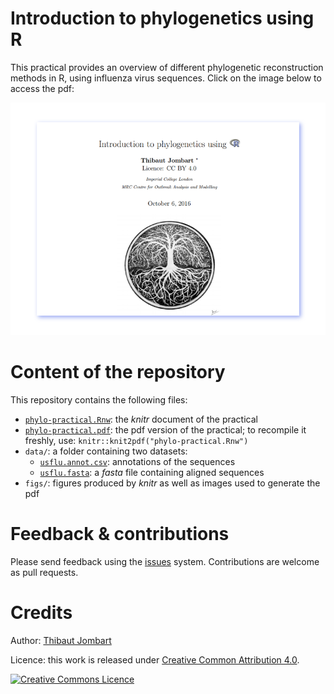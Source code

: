 
# Introduction to phylogenetics using R

This practical provides an overview of different phylogenetic reconstruction methods in R, using influenza virus sequences. Click on the image below to access the pdf:

![to the pdf](shot.png)




# Content of the repository

This repository contains the following files:

- [`phylo-practical.Rnw`](https://raw.githubusercontent.com/reconhub/phylo-practical/master/phylo-practical.Rnw): the *knitr* document of the practical
- [`phylo-practical.pdf`](https://raw.githubusercontent.com/reconhub/phylo-practical/master/phylo-practical.pdf): the pdf version of the practical; to recompile it freshly, use: `knitr::knit2pdf("phylo-practical.Rnw")`
- `data/`: a folder containing two datasets:
  - [`usflu.annot.csv`](https://raw.githubusercontent.com/reconhub/phylo-practical/master/data/usflu.annot.csv): annotations of the sequences
  - [`usflu.fasta`](https://raw.githubusercontent.com/reconhub/phylo-practical/master/data/usflu.fasta): a *fasta* file containing aligned sequences
- `figs/`: figures produced by *knitr* as well as images used to generate the pdf





# Feedback & contributions

Please send feedback using the [issues](issues) system. Contributions are welcome as pull requests.



# Credits

Author: [Thibaut Jombart](https://sites.google.com/site/thibautjombart/)

Licence: this work is released under [Creative Common Attribution 4.0](http://creativecommons.org/licenses/by/4.0/).

<a rel="license" href="http://creativecommons.org/licenses/by/4.0/"><img alt="Creative Commons Licence" style="border-width:0" src="https://i.creativecommons.org/l/by/4.0/88x31.png" /></a>



